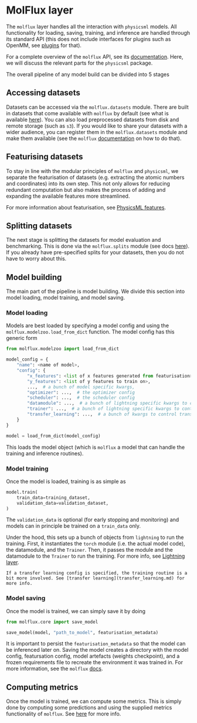 # MolFlux layer

The ``molflux`` layer handles all the interaction with ``physicsml`` models. All functionality for loading, saving, training, and
inference are handled through its standard API (this does not include interfaces for plugins such as OpenMM, see [plugins](../plugins/openmm.md)
for that).

For a complete overview of the ``molflux`` API, see its [documentation](https://exscientia.github.io/molflux/pages/standard_api/intro.html).
Here, we will discuss the relevant parts for the ``physicsml`` package.

The overall pipeline of any model build can be divided into 5 stages

## Accessing datasets

Datasets can be accessed via the ``molflux.datasets`` module. There are built in datasets that come available with ``molflux``
by default (see what is available [here](../datasets/qm_datasets.md)). You can also load preprocessed datasets from disk and remote storage
(such as ``s3``). If you would like to share your datasets with a wider audience, you can register them in the ``molflux.datasets``
module and make them available (see the ``molflux`` [documentation](https://exscientia.github.io/molflux/pages/datasets/intro.html)
on how to do that).

## Featurising datasets

To stay in line with the modular principles of ``molflux`` and ``physicsml``, we separate the featurisation of datasets
(e.g. extracting the atomic numbers and coordinates) into its own step. This not only allows for reducing redundant computation
but also makes the process of adding and expanding the available features more streamlined.

For more information about featurisation, see [PhysicsML features](../features/intro.md).

## Splitting datasets

The next stage is splitting the datasets for model evaluation and benchmarking. This is done via the ``molflux.splits`` module
(see docs [here](https://exscientia.github.io/molflux/pages/splits/intro.html)). If you already have pre-specified splits
for your datasets, then you do not have to worry about this.

## Model building

The main part of the pipeline is model building. We divide this section into model loading, model training, and model saving.

### Model loading

Models are best loaded by specifying a model config and using the ``molflux.modelzoo.load_from_dict`` function. The model
config has this generic form

```python
from molflux.modelzoo import load_from_dict

model_config = {
    "name": <name of model>,
    "config": {
        "x_features": <list of x features generated from featurisation>,
        "y_features": <list of y features to train on>,
        ...,  # a bunch of model specific kwargs,
        "optimizer": ...,  # the optimizer config
        "scheduler": ...,  # the scheduler config
        "datamodule": ...,  # a bunch of lightning specific kwargs to control the datamodule
        "trainer": ...,  # a bunch of lightning specific kwargs to control the training
        "transfer_learning": ...,  # a bunch of kwargs to control transfer learning
    }
}

model = load_from_dict(model_config)
```

This loads the model object (which is ``molflux`` a model that can handle the training and inference routines).

### Model training

Once the model is loaded, training is as simple as

```python
model.train(
    train_data=training_dataset,
    validation_data=validation_dataset,
)
```

The ``validation_data`` is optional (for early stopping and monitoring) and models can in principle be trained on a ``train_data``
only.

Under the hood, this sets up a bunch of objects from ``lightning`` to run the training. First, it instantiates the ``torch``
module (i.e. the actual model code), the datamodule, and the ``Trainer``. Then, it passes the module and the datamodule
to the ``Trainer`` to run the training. For more info, see [Lightning layer](lightning_layer.md).

```{note}
If a transfer learning config is specified, the training routine is a bit more involved. See [transfer learning](transfer_learning.md) for more info.
```

### Model saving

Once the model is trained, we can simply save it by doing

```python
from molflux.core import save_model

save_model(model, "path_to_model", featurisation_metadata)
```

It is important to persist the ``featurisation_metadata`` so that the model can be inferenced later on. Saving the model
creates a directory with the model config, featursation config, model artefacts (weights checkpoint), and a frozen requirements
file to recreate the environment it was trained in. For more information, see the ``molflux`` [docs](https://exscientia.github.io/molflux/pages/production/models.html).

## Computing metrics

Once the model is trained, we can compute some metrics. This is simply done by computing some predictions and using
the supplied metrics functionality of ``molflux``. See [here](https://exscientia.github.io/molflux/pages/metrics/intro.html)
for more info.
